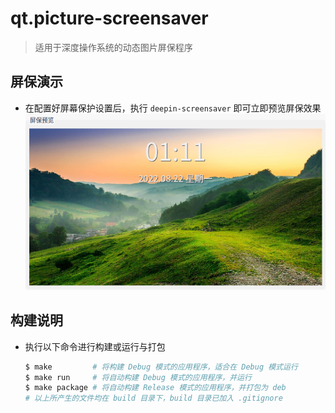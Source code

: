 # qt.picture-screensaver 

> 适用于深度操作系统的动态图片屏保程序

## 屏保演示

* 在配置好屏幕保护设置后，执行 `deepin-screensaver` 即可立即预览屏保效果
    ![](resources/screenshots/screenshot4.png)

## 构建说明

- 执行以下命令进行构建或运行与打包
    ```sh
    $ make         # 将构建 Debug 模式的应用程序，适合在 Debug 模式运行
    $ make run     # 将自动构建 Debug 模式的应用程序，并运行
    $ make package # 将自动构建 Release 模式的应用程序，并打包为 deb
    # 以上所产生的文件均在 build 目录下，build 目录已加入 .gitignore
    ```
